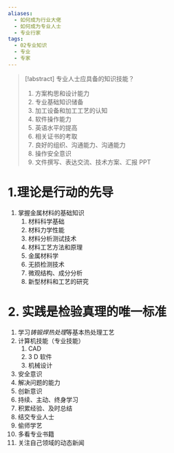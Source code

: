 ```yaml
---
aliases:
  - 如何成为行业大佬
  - 如何成为专业人士
  - 专业行家
tags:
  - 02专业知识
  - 专业
  - 专家
---
```

> [!abstract] 专业人士应具备的知识技能？
> 1. 方案构思和设计能力
> 2. 专业基础知识储备
> 3. 加工设备和加工工艺的认知
> 4. 软件操作能力
> 5. 英语水平的提高
> 6. 相关证书的考取
> 7. 良好的组织、沟通能力、沟通能力
> 8. 操作安全意识
> 9. 文件撰写、表达交流、技术方案、汇报 PPT

# 1.理论是行动的先导
1. 掌握金属材料的基础知识
	1. 材料科学基础
	2. 材料力学性能
	3. 材料分析测试技术
	4. 材料工艺方法和原理
	5. 金属材料学
	6. 无损检测技术 
	7. 微观结构、成分分析
	8. 新型材料和工艺的研究
# 2. 实践是检验真理的唯一标准
1. 学习*铸锻焊热处理*等基本热处理工艺
2. 计算机技能（专业技能）
	1. CAD
	2. 3 D 软件
	3. 机械设计 
3. 安全意识 
4. 解决问题的能力
5. 创新意识
6. 持续、主动、终身学习
7. 积累经验、及时总结
8. 结交专业人士
9. 偷师学艺
10. 多看专业书籍
11. 关注自己领域的动态新闻
